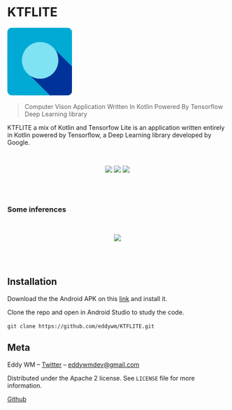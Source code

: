 # KTFLITE


<img src="./assets/app_logo_neo.png" width="148" alt="App Logo">

> Computer Vison Application Written In Kotlin Powered By Tensorflow Deep Learning library

KTFLITE a mix of Kotlin and Tensorfow Lite is an application written entirely in Kotlin
powered by Tensorflow, a Deep Learning library developed by Google.

<br>
<p align="center">

  <img src="https://raw.githubusercontent.com/eddywm/KTFLITE/master/assets/app_img1.png" width="250">

   <img src="https://raw.githubusercontent.com/eddywm/KTFLITE/master/assets/app_img2.png" width="250">

   <img src="https://raw.githubusercontent.com/eddywm/KTFLITE/master/assets/app_img3.png" width="250">

   </p>
<br>
<br>

### Some inferences

<br>
<p align="center">

  <img src="https://raw.githubusercontent.com/eddywm/KTFLITE/master/assets/app_img_inference1.png" width="250">

  
  </p>
<br>
<br>


## Installation

Download the the Android APK on this   [link](https://raw.githubusercontent.com/eddywm/KTFLITE/master/releases/KTFLITE-0.0.1.apk)
and install it.

Clone the repo and open in Android Studio to study the code.

``git clone https://github.com/eddywm/KTFLITE.git ``

## Meta

Eddy WM – [Twitter](https://twitter.com/eddy_wm) – eddywmdev@gmail.com

Distributed under the Apache 2 license. See ``LICENSE`` file for more information.

[Github](https://github.com/eddywm/)

